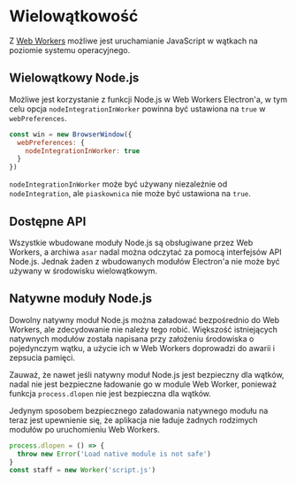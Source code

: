 # Wielowątkowość

Z [Web Workers][web-workers] możliwe jest uruchamianie JavaScript w wątkach na poziomie systemu operacyjnego.

## Wielowątkowy Node.js

Możliwe jest korzystanie z funkcji Node.js w Web Workers Electron'a, w tym celu opcja `nodeIntegrationInWorker` powinna być ustawiona na `true` w `webPreferences`.

```javascript
const win = new BrowserWindow({
  webPreferences: {
    nodeIntegrationInWorker: true
  }
})
```

`nodeIntegrationInWorker` może być używany niezależnie od `nodeIntegration`, ale `piaskownica` nie może być ustawiona na `true`.

## Dostępne API

Wszystkie wbudowane moduły Node.js są obsługiwane przez Web Workers, a archiwa `asar` nadal można odczytać za pomocą interfejsów API Node.js. Jednak żaden z wbudowanych modułów Electron'a nie może być używany w środowisku wielowątkowym.

## Natywne moduły Node.js

Dowolny natywny moduł Node.js można załadować bezpośrednio do Web Workers, ale zdecydowanie nie należy tego robić. Większość istniejących natywnych modułów została napisana przy założeniu środowiska o pojedynczym wątku, a użycie ich w Web Workers doprowadzi do awarii i zepsucia pamięci.

Zauważ, że nawet jeśli natywny moduł Node.js jest bezpieczny dla wątków, nadal nie jest bezpieczne ładowanie go w module Web Worker, ponieważ funkcja `process.dlopen` nie jest bezpieczna dla wątków.

Jedynym sposobem bezpiecznego załadowania natywnego modułu na teraz jest upewnienie się, że aplikacja nie ładuje żadnych rodzimych modułów po uruchomieniu Web Workers.

```javascript
process.dlopen = () => {
  throw new Error('Load native module is not safe')
}
const staff = new Worker('script.js')
```

[web-workers]: https://developer.mozilla.org/en/docs/Web/API/Web_Workers_API/Using_web_workers
